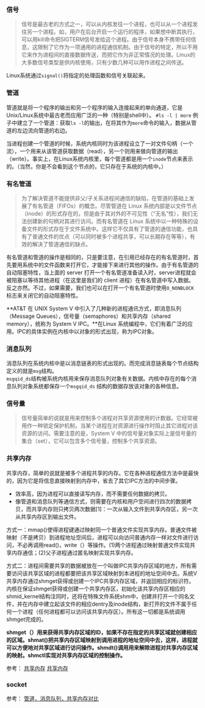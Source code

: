 
### 信号

> 信号是最古老的方式之一，可以从内核发往一个进程，也可以从一个进程发往另一个进程。如，用户在后台开启一个运行的程序，如果想中断其执行，可以用kill命令把SIGTERM信号发给这个进程。由于信号本身不携带任何信息，这限制了它作为一项通用的进程通信机制。由于信号的特定，所以不用它来作为进程间的直接数据传送，而把它作为非正常情况的处理。Linux的大多数信号类型是供内核使用，只有少数几种可以用作进程之间传送。

Linux系统通过`signal()`将指定的处理函数和信号关联起来。

### 管道

管道就是将一个程序的输出和另一个程序的输入连接起来的单向通道，它是Unix/Linux系统中最古老而应用广泛的一种（特别是shell中）。
  `#ls -l | more`
  例子中建立了一个管道：获取`ls -l`的输出，在将其作为`more`命令的输入，数据从管道的左边流向管道的右边。

当进程创建一个管道的时候，系统内核同时为该进程设立了一对文件句柄（一个流），一个用来从该管道获取数据（read），另一个则用来做向管道的输出（write）。事实上，在Linux系统内核里，每个管道都是用一个`inode`节点来表示的。（当然，你是不会看到这个节点的，它只存在于系统的内核中。）

### 有名管道

> 为了解决管道不能提供非父/子关系进程间通信的缺陷，在管道的基础上发展了有名管道（FIFOs）的概念。尽管管道在 Linux 系统内部是以文件节点（inode）的形式存在的，但是由于其对外的不可见性（“无名”性），我们无法创建新的句柄对其进行访问。而有名管道在 Linux 系统中以一种特殊的设备文件的形式存在于文件系统中。这样它不仅具有了管道的通信功能，也具有了普通文件的优点（可以同时被多个进程共享，可以长期存在等等），有效的解决了管道通信的缺点。

有名管道和管道的操作是相同的，只是要注意，在引用已经存在的有名管道时，首先要用系统中的文件函数来打开它，才能接下来进行其他的操作。由于有名管道的自动阻塞特性，当上面的 server 打开一个有名管道准备读入时，server进程就会被阻塞以等待其他进程（在这里是我们的 client 进程）在有名管道中写入数据。反之亦然。不过，如果需要，我们也可以在打开一个有名管道时使用`O_NONBLOCK`标志来关闭它的自动阻塞特性。

**AT&T 在 UNIX System V 中引入了几种新的进程通讯方式，即消息队列（Message Queues），信号量（semaphores）和共享内存（shared memory），统称为 System V IPC。**在Linux 系统编程中，它们有着广泛的应用。IPC的具体实例在内核中以对象的形式出现，称为IPC对象。

### 消息队列

消息队列在系统内核中是以消息链表的形式出现的。而完成消息链表每个节点结构定义的就是`msg`结构。  
`msgqid_ds`结构被系统内核用来保存消息队列对象有关数据。内核中存在的每个消息队列对象系统都保存一个`msgqid_ds` 结构的数据存放该对象的各种信息。

### 信号量

> 信号量简单的说就是用来控制多个进程对共享资源使用的计数器。它经常被用作一种锁定保护机制，当某个进程在对资源进行操作时阻止其它进程对该资源的访问。需要注意的是，System V 中的信号量对象实际上是信号量的集合（set），它可以包含多个信号量，控制多个共享资源。

### 共享内存

共享内存，简单的说就是被多个进程共享的内存。它在各种进程通信方法中是最快的，因为它是将信息直接映射到内存中，省去了其它IPC方法的中间步骤。

+ 效率高，因为进程可以直接读写内存，而不需要任何数据的拷贝。
+ 像管道和消息队列等通信方式，则需要在内核和用户空间进行四次的数据拷贝，而共享内存则只拷贝两次数据[1]：一次从输入文件到共享内存区，另一次从共享内存区到输出文件。

方式一：mmap()使得进程键通过映射同一个普通文件实现共享内存。普通文件被映射（不是拷贝）到进程地址空间后，进程可以向访问普通内存一样对文件进行访问，不必再调用read()，write（）等操作。(1)两个进程通过映射普通文件实现共享内存通信；(2)父子进程通过匿名映射实现共享内存。

方式二：进程间需要共享的数据被放在一个叫做IPC共享内存区域的地方，所有需要访问该共享区域的进程都要把该共享区域映射到本进程的地址空间中去。系统V共享内存通过shmget获得或创建一个IPC共享内存区域，并返回相应的标识符。内核在保证shmget获得或创建一个共享内存区，初始化该共享内存区相应的shmid_kernel结构注同时，还将在特殊文件系统shm中，创建并打开一个同名文件，并在内存中建立起该文件的相应dentry及inode结构，新打开的文件不属于任何一个进程（任何进程都可以访问该共享内存区）。所有这一切都是系统调用shmget完成的。

**shmget（）用来获得共享内存区域的ID，如果不存在指定的共享区域就创建相应的区域。shmat()把共享内存区域映射到调用进程的地址空间中去，这样，进程就可以方便地对共享区域进行访问操作。shmdt()调用用来解除进程对共享内存区域的映射。shmctl实现对共享内存区域的控制操作。**

参考：
[共享内存](https://www.ibm.com/developerworks/cn/linux/l-ipc/part5/index1.html)
[共享内存](https://www.ibm.com/developerworks/cn/linux/l-ipc/part5/index2.html)

### socket

参考：
[管道，消息队列，共享内存对比](https://blog.csdn.net/ttyue_123/article/details/52370676)